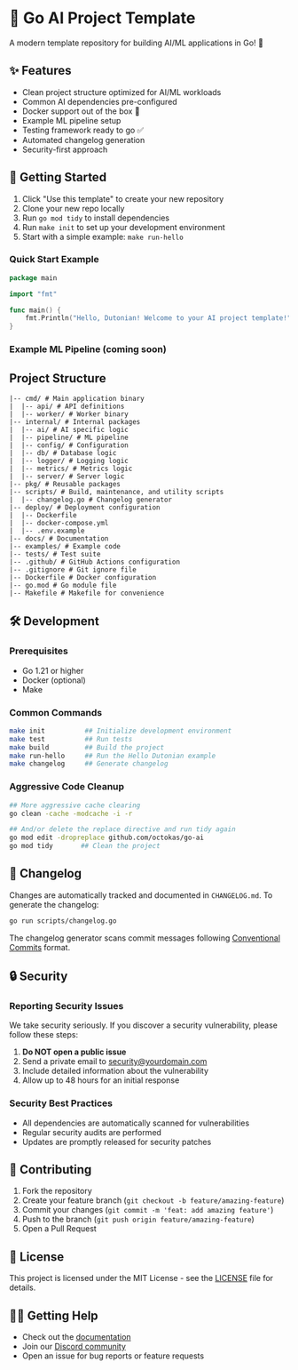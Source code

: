 # 🤖 Go AI Project Template 

A modern template repository for building AI/ML applications in Go! 🚀

## ✨ Features

- Clean project structure optimized for AI/ML workloads
- Common AI dependencies pre-configured
- Docker support out of the box 🐳
- Example ML pipeline setup
- Testing framework ready to go ✅
- Automated changelog generation
- Security-first approach

## 🚀 Getting Started

1. Click "Use this template" to create your new repository
2. Clone your new repo locally
3. Run `go mod tidy` to install dependencies
4. Run `make init` to set up your development environment
5. Start with a simple example: `make run-hello`

### Quick Start Example
```go
package main

import "fmt"

func main() {
	fmt.Println("Hello, Dutonian! Welcome to your AI project template!")
}
```

### Example ML Pipeline (coming soon)

## Project Structure
```
|-- cmd/ # Main application binary
|  |-- api/ # API definitions
|  |-- worker/ # Worker binary
|-- internal/ # Internal packages
|  |-- ai/ # AI specific logic
|  |-- pipeline/ # ML pipeline
|  |-- config/ # Configuration
|  |-- db/ # Database logic
|  |-- logger/ # Logging logic
|  |-- metrics/ # Metrics logic
|  |-- server/ # Server logic
|-- pkg/ # Reusable packages
|-- scripts/ # Build, maintenance, and utility scripts
|  |-- changelog.go # Changelog generator
|-- deploy/ # Deployment configuration
|  |-- Dockerfile
|  |-- docker-compose.yml
|  |-- .env.example
|-- docs/ # Documentation
|-- examples/ # Example code
|-- tests/ # Test suite
|-- .github/ # GitHub Actions configuration
|-- .gitignore # Git ignore file
|-- Dockerfile # Docker configuration
|-- go.mod # Go module file
|-- Makefile # Makefile for convenience
``` 

## 🛠️ Development

### Prerequisites

- Go 1.21 or higher
- Docker (optional)
- Make

### Common Commands

```bash
make init          ## Initialize development environment
make test          ## Run tests
make build         ## Build the project
make run-hello     ## Run the Hello Dutonian example
make changelog     ## Generate changelog
```

### Aggressive Code Cleanup

```bash
## More aggressive cache clearing
go clean -cache -modcache -i -r

## And/or delete the replace directive and run tidy again
go mod edit -dropreplace github.com/octokas/go-ai
go mod tidy       ## Clean the project
```

## 📝 Changelog

Changes are automatically tracked and documented in `CHANGELOG.md`. To generate the changelog:

```bash
go run scripts/changelog.go
```

The changelog generator scans commit messages following [Conventional Commits](https://www.conventionalcommits.org/) format.

## 🔒 Security

### Reporting Security Issues

We take security seriously. If you discover a security vulnerability, please follow these steps:

1. **Do NOT open a public issue**
2. Send a private email to security@yourdomain.com
3. Include detailed information about the vulnerability
4. Allow up to 48 hours for an initial response

### Security Best Practices

- All dependencies are automatically scanned for vulnerabilities
- Regular security audits are performed
- Updates are promptly released for security patches

## 🤝 Contributing

1. Fork the repository
2. Create your feature branch (`git checkout -b feature/amazing-feature`)
3. Commit your changes (`git commit -m 'feat: add amazing feature'`)
4. Push to the branch (`git push origin feature/amazing-feature`)
5. Open a Pull Request

## 📄 License

This project is licensed under the MIT License - see the [LICENSE](LICENSE) file for details.

## 🙋‍♂️ Getting Help

- Check out the [documentation](docs/README.md)
- Join our [Discord community](https://discord.gg/yourdiscord)
- Open an issue for bug reports or feature requests

